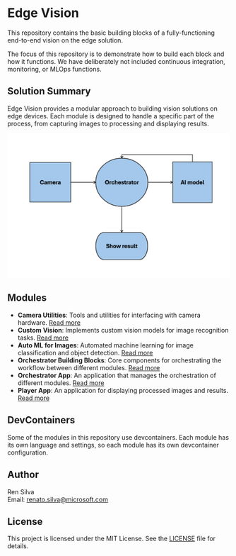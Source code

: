 # Edge Vision

This repository contains the basic building blocks of a fully-functioning end-to-end vision on the edge solution.

The focus of this repository is to demonstrate how to build each block and how it functions. We have deliberately not included continuous integration, monitoring, or MLOps functions.

## Solution Summary

Edge Vision provides a modular approach to building vision solutions on edge devices. Each module is designed to handle a specific part of the process, from capturing images to processing and displaying results.

![model](./pics/model.png)

## Modules

- **Camera Utilities**: Tools and utilities for interfacing with camera hardware. [Read more](./camera-utilities/README.md)
- **Custom Vision**: Implements custom vision models for image recognition tasks. [Read more](./custom-vision/README.md)
- **Auto ML for Images**: Automated machine learning for image classification and object detection. [Read more](./auto-ml/README.md)
- **Orchestrator Building Blocks**: Core components for orchestrating the workflow between different modules. [Read more](./orchestrator-building-blocks/README.md)
- **Orchestrator App**: An application that manages the orchestration of different modules. [Read more](./orchestrator-app/README.md)
- **Player App**: An application for displaying processed images and results. [Read more](./player-app/README.md)

## DevContainers

Some of the modules in this repository use devcontainers. Each module has its own language and settings, so each module has its own devcontainer configuration.

## Author

Ren Silva  
Email: renato.silva@microsoft.com

## License

This project is licensed under the MIT License. See the [LICENSE](../../LICENSE) file for details.